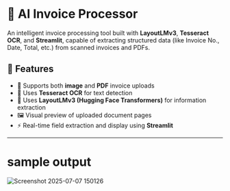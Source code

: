 # 🧾 AI Invoice Processor

An intelligent invoice processing tool built with **LayoutLMv3**, **Tesseract OCR**, and **Streamlit**, capable of extracting structured data (like Invoice No., Date, Total, etc.) from scanned invoices and PDFs.

## 🚀 Features

- 📄 Supports both **image** and **PDF** invoice uploads
- 🧠 Uses **Tesseract OCR** for text detection
- 🤖 Uses **LayoutLMv3 (Hugging Face Transformers)** for information extraction
- 🖼️ Visual preview of uploaded document pages
- ⚡ Real-time field extraction and display using **Streamlit**

---
# sample output 
![Screenshot 2025-07-07 150126](https://github.com/user-attachments/assets/178d156e-f7e1-49d9-bcd1-fc4f7d546587)
